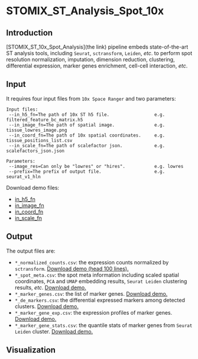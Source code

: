 # STOMIX_ST_Analysis_Spot_10x
## Introduction


[STOMIX_ST_10x_Spot_Analysis](the link) pipeline embeds state-of-the-art ST analysis tools, including `Seurat`, `sctransform`, `Leiden`, *etc*. to perform spot resolution normalization, imputation, dimension reduction, clustering, differential expression, marker genes enrichment, cell-cell interaction, *etc*.  


## Input

It requires four input files from `10x Space Ranger` and two parameters:

```
Input files:
 --in_h5_fn=The path of 10x ST h5 file.                 e.g. filtered_feature_bc_matrix.h5
 --in_image_fn=The path of spatial image.               e.g. tissue_lowres_image.png
 --in_coord_fn=The path of 10x spatial coordinates.     e.g. tissue_positions_list.csv
 --in_scale_fn=The path of scalefactor json.            e.g. scalefactors_json.json

Parameters:
 --image_res=Can only be "lowres" or "hires".           e.g. lowres
 --prefix=The prefix of output file.                    e.g. seurat_v1_hln

```

Download demo files:
- [in_h5_fn](https://raw.githubusercontent.com/deepomicslab/STOMIX/main/demo_data/10xDemoMK_mouse-kidney-section-coronal-1-standard-1-1-0_section1_slice1_filtered_feature_bc_matrix.h5)
- [in_image_fn](https://raw.githubusercontent.com/deepomicslab/STOMIX/main/demo_data/10xDemoMK_mouse-kidney-section-coronal-1-standard-1-1-0_section1_slice1_tissue_lowres_image.png)
- [in_coord_fn](https://raw.githubusercontent.com/deepomicslab/STOMIX/main/demo_data/10xDemoMK_mouse-kidney-section-coronal-1-standard-1-1-0_section1_slice1_tissue_positions_list.csv)
- [in_scale_fn](https://raw.githubusercontent.com/deepomicslab/STOMIX/main/demo_data/10xDemoMK_mouse-kidney-section-coronal-1-standard-1-1-0_section1_slice1_scalefactors_json.json)

## Output
The output files are:
- `*_normalized_counts.csv`: the expression counts normalized by `sctransform`. [Download demo (head 100 lines).](https://raw.githubusercontent.com/deepomicslab/STOMIX/main/demo_data/10xDemoMK_mouse-kidney-section-coronal-1-standard-1-1-0_section1_slice1_normalized_counts_head100.csv)
- `*_spot_meta.csv`: the spot meta information including scaled spatial coordinates, `PCA` and `UMAP` embedding results, `Seurat Leiden` clustering results, *etc*. [Download demo.](https://raw.githubusercontent.com/deepomicslab/STOMIX/main/demo_data/10xDemoMK_mouse-kidney-section-coronal-1-standard-1-1-0_section1_slice1_spot_meta.csv)
- `*_marker_genes.csv`: the list of marker genes. [Download demo.](https://raw.githubusercontent.com/deepomicslab/STOMIX/main/demo_data/10xDemoMK_mouse-kidney-section-coronal-1-standard-1-1-0_section1_slice1_marker_genes.csv)
- `*_de_markers.csv`: the differential expressed markers among detected clusters. [Download demo.](https://raw.githubusercontent.com/deepomicslab/STOMIX/main/demo_data/10xDemoMK_mouse-kidney-section-coronal-1-standard-1-1-0_section1_slice1_de_markers.csv)
- `*_marker_gene_exp.csv`: the expression profiles of marker genes. [Download demo.](https://raw.githubusercontent.com/deepomicslab/STOMIX/main/demo_data/10xDemoMK_mouse-kidney-section-coronal-1-standard-1-1-0_section1_slice1_marker_gene_exp.csv)
- `*_marker_gene_stats.csv`: the quantile stats of marker genes from `Seurat Leiden` cluster. [Download demo.](https://raw.githubusercontent.com/deepomicslab/STOMIX/main/demo_data/10xDemoMK_mouse-kidney-section-coronal-1-standard-1-1-0_section1_slice1_marker_gene_stat.csv)

  
## Visualization



